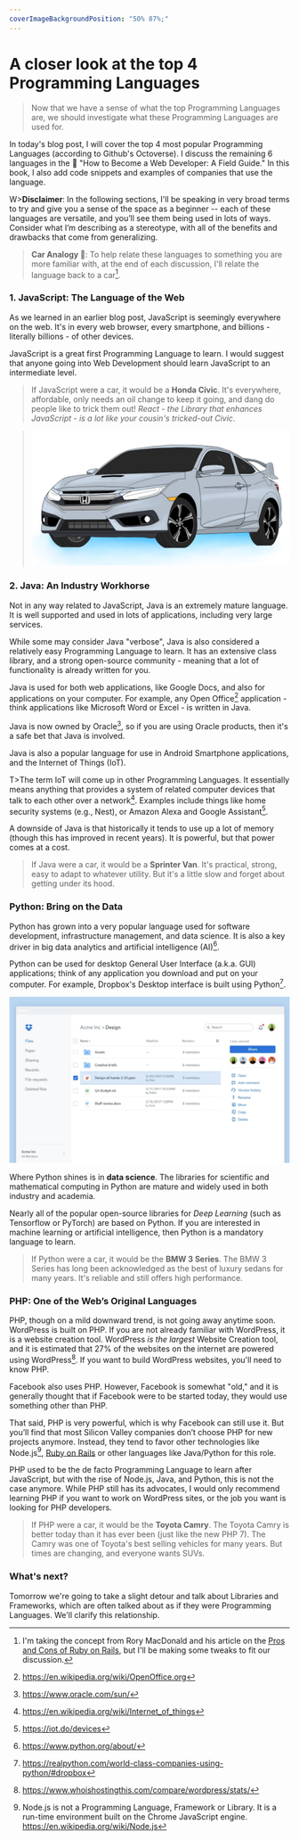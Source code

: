 ```yaml
---
coverImageBackgroundPosition: "50% 87%;"
---
```


# A closer look at the top 4 Programming Languages

> Now that we have a sense of what the top Programming Languages are, we should investigate what these Programming Languages are used for.

In today's blog post, I will cover the top 4 most popular Programming Languages (according to Github's Octoverse).  I discuss the remaining 6 languages in the 📗 "How to Become a Web Developer: A Field Guide."  In this book, I also add code snippets and examples of companies that use the language.

W>**Disclaimer**: In the following sections, I'll be speaking in very broad terms to try and give you a sense of the space as a beginner -- each of these languages are versatile, and you’ll see them being used in lots of ways. Consider what I’m describing as a stereotype, with all of the benefits and drawbacks that come from generalizing.

> **Car Analogy 🚙**: To help relate these languages to something you are more familiar with, at the end of each discussion, I'll relate the language back to a car[^analogy].

### 1. JavaScript: The Language of the Web

As we learned in an earlier blog post, JavaScript is seemingly everywhere on the web. It's in every web browser, every smartphone, and billions - literally billions - of other devices.

JavaScript is a great first Programming Language to learn. I would suggest that anyone going into Web Development should learn JavaScript to an intermediate level.

> If JavaScript were a car, it would be a **Honda Civic**. It's everywhere, affordable, only needs an oil change to keep it going, and dang do people like to trick them out! _React - the Library that enhances JavaScript - is a lot like your cousin's tricked-out Civic_.

> ![](public/assets/honda.png)

### 2. Java: An Industry Workhorse

Not in any way related to JavaScript, Java is an extremely mature language. It is well supported and used in lots of applications, including very large services.

While some may consider Java "verbose", Java is also considered a relatively easy Programming Language to learn. It has an extensive class library, and a strong open-source community - meaning that a lot of functionality is already written for you.

Java is used for both web applications, like Google Docs, and also for applications on your computer. For example, any Open Office[^openoffice] application - think applications like Microsoft Word or Excel - is written in Java.

Java is now owned by Oracle[^oracle], so if you are using Oracle products, then it's a safe bet that Java is involved.

Java is also a popular language for use in Android Smartphone applications, and the Internet of Things (IoT).

T>The term IoT will come up in other Programming Languages. It essentially means anything that provides a system of related computer devices that talk to each other over a network[^iot]. Examples include things like home security systems (e.g., Nest), or Amazon Alexa and Google Assistant[^iotex].

A downside of Java is that historically it tends to use up a lot of memory (though this has improved in recent years). It is powerful, but that power comes at a cost.

> If Java were a car, it would be a **Sprinter Van**. It's practical, strong, easy to adapt to whatever utility. But it's a little slow and forget about getting under its hood.

### Python: Bring on the Data

Python has grown into a very popular language used for software development, infrastructure management, and data science. It is also a key driver in big data analytics and artificial intelligence (AI)[^python].

Python can be used for desktop General User Interface (a.k.a. GUI) applications; think of any application you download and put on your computer. For example, Dropbox's Desktop interface is built using Python[^dropbox].

![](public/assets/dropbox.png)

Where Python shines is in **data science**. The libraries for scientific and mathematical computing in Python are mature and widely used in both industry and academia.

Nearly all of the popular open-source libraries for _Deep Learning_ (such as Tensorflow or PyTorch) are based on Python. If you are interested in machine learning or artificial intelligence, then Python is a mandatory language to learn.

> If Python were a car, it would be the **BMW 3 Series**. The BMW 3 Series has long been acknowledged as the best of luxury sedans for many years. It's reliable and still offers high performance.

### PHP: One of the Web’s Original Languages

PHP, though on a mild downward trend, is not going away anytime soon. WordPress is built on PHP. If you are not already familiar with WordPress, it is a website creation tool. WordPress _is the largest_ Website Creation tool, and it is estimated that 27% of the websites on the internet are powered using WordPress[^wp]. If you want to build WordPress websites, you'll need to know PHP.

Facebook also uses PHP. However, Facebook is somewhat "old," and it is generally thought that if Facebook were to be started today, they would use something other than PHP.

That said, PHP is very powerful, which is why Facebook can still use it. But you’ll find that most Silicon Valley companies don’t choose PHP for new projects anymore. Instead, they tend to favor other technologies like Node.js[^node], [Ruby on Rails](https://rubyonrails.org/) or other languages like Java/Python for this role.

PHP used to be the de facto Programming Language to learn after JavaScript, but with the rise of Node.js, Java, and Python, this is not the case anymore. While PHP still has its advocates, I would only recommend learning PHP if you want to work on WordPress sites, or the job you want is looking for PHP developers.

> If PHP were a car, it would be the **Toyota Camry**. The Toyota Camry is better today than it has ever been (just like the new PHP 7). The Camry was one of Toyota's best selling vehicles for many years. But times are changing, and everyone wants SUVs.

### What's next?

Tomorrow we're going to take a slight detour and talk about Libraries and Frameworks, which are often talked about as if they were Programming Languages.  We'll clarify this relationship.

[^openoffice]: https://en.wikipedia.org/wiki/OpenOffice.org
[^oracle]: https://www.oracle.com/sun/
[^iot]: https://en.wikipedia.org/wiki/Internet_of_things
[^iotex]: https://iot.do/devices
[^dropbox]: https://realpython.com/world-class-companies-using-python/#dropbox
[^wp]: https://www.whoishostingthis.com/compare/wordpress/stats/
[^node]: Node.js is not a Programming Language, Framework or Library. It is a run-time environment built on the Chrome JavaScript engine. https://en.wikipedia.org/wiki/Node.js
[^analogy]: I'm taking the concept from Rory MacDonald and his article on the [Pros and Cons of Ruby on Rails](https://www.madetech.com/blog/pros-and-cons-of-ruby-on-rails), but I'll be making some tweaks to fit our discussion.
[^python]: https://www.python.org/about/